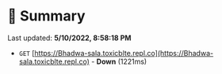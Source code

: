 # 📖 Summary
Last updated: **5/10/2022, 8:58:18 PM**

- `GET` [https://Bhadwa-sala.toxicblte.repl.co](https://Bhadwa-sala.toxicblte.repl.co) - **Down** (1221ms)
